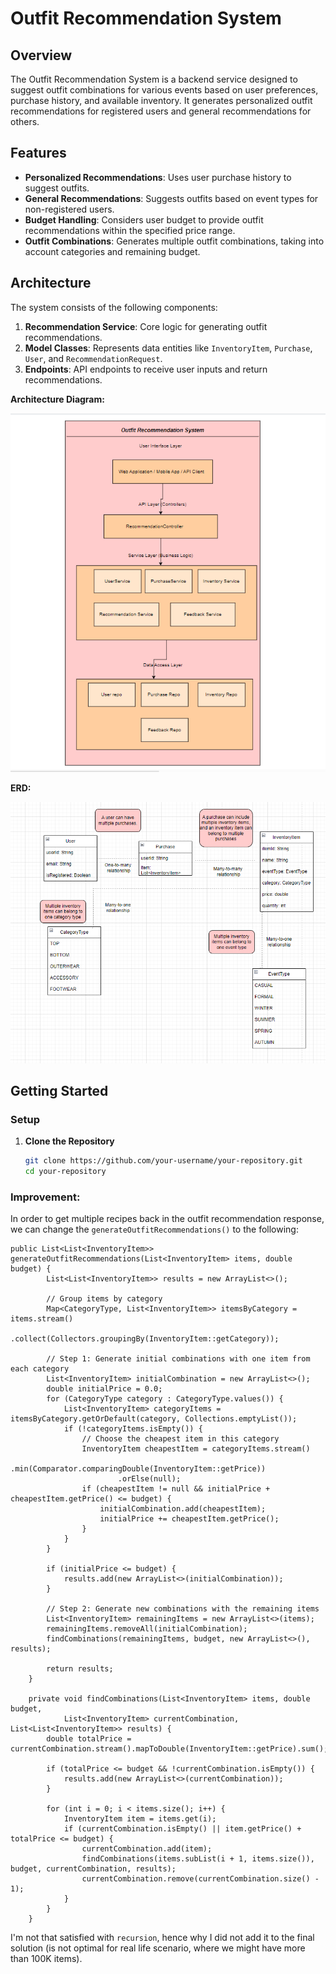 # Outfit Recommendation System

## Overview

The Outfit Recommendation System is a backend service designed to suggest outfit combinations for various events based on user preferences, purchase history, and available inventory. It generates personalized outfit recommendations for registered users and general recommendations for others.

## Features

- **Personalized Recommendations**: Uses user purchase history to suggest outfits.
- **General Recommendations**: Suggests outfits based on event types for non-registered users.
- **Budget Handling**: Considers user budget to provide outfit recommendations within the specified price range.
- **Outfit Combinations**: Generates multiple outfit combinations, taking into account categories and remaining budget.

## Architecture

The system consists of the following components:

1. **Recommendation Service**: Core logic for generating outfit recommendations.
2. **Model Classes**: Represents data entities like `InventoryItem`, `Purchase`, `User`, and `RecommendationRequest`.
3. **Endpoints**: API endpoints to receive user inputs and return recommendations.

**Architecture Diagram:**

   ![Architecture Diagram](images/Architecture-diagram.png)

**ERD:**

![Architecture Diagram](images/ERD-diagram.png)

## Getting Started

### Setup

1. **Clone the Repository**

   ```sh
   git clone https://github.com/your-username/your-repository.git
   cd your-repository

### Improvement:

In order to get multiple recipes back in the outfit recommendation response, we can change the ```generateOutfitRecommendations()``` to the following:
```
public List<List<InventoryItem>> generateOutfitRecommendations(List<InventoryItem> items, double budget) {
        List<List<InventoryItem>> results = new ArrayList<>();

        // Group items by category
        Map<CategoryType, List<InventoryItem>> itemsByCategory = items.stream()
                .collect(Collectors.groupingBy(InventoryItem::getCategory));

        // Step 1: Generate initial combinations with one item from each category
        List<InventoryItem> initialCombination = new ArrayList<>();
        double initialPrice = 0.0;
        for (CategoryType category : CategoryType.values()) {
            List<InventoryItem> categoryItems = itemsByCategory.getOrDefault(category, Collections.emptyList());
            if (!categoryItems.isEmpty()) {
                // Choose the cheapest item in this category
                InventoryItem cheapestItem = categoryItems.stream()
                        .min(Comparator.comparingDouble(InventoryItem::getPrice))
                        .orElse(null);
                if (cheapestItem != null && initialPrice + cheapestItem.getPrice() <= budget) {
                    initialCombination.add(cheapestItem);
                    initialPrice += cheapestItem.getPrice();
                }
            }
        }

        if (initialPrice <= budget) {
            results.add(new ArrayList<>(initialCombination));
        }

        // Step 2: Generate new combinations with the remaining items
        List<InventoryItem> remainingItems = new ArrayList<>(items);
        remainingItems.removeAll(initialCombination);
        findCombinations(remainingItems, budget, new ArrayList<>(), results);

        return results;
    }

    private void findCombinations(List<InventoryItem> items, double budget,
            List<InventoryItem> currentCombination, List<List<InventoryItem>> results) {
        double totalPrice = currentCombination.stream().mapToDouble(InventoryItem::getPrice).sum();

        if (totalPrice <= budget && !currentCombination.isEmpty()) {
            results.add(new ArrayList<>(currentCombination));
        }

        for (int i = 0; i < items.size(); i++) {
            InventoryItem item = items.get(i);
            if (currentCombination.isEmpty() || item.getPrice() + totalPrice <= budget) {
                currentCombination.add(item);
                findCombinations(items.subList(i + 1, items.size()), budget, currentCombination, results);
                currentCombination.remove(currentCombination.size() - 1);
            }
        }
    }
```

I'm not that satisfied with ```recursion```, hence why I did not add it to the final solution (is not optimal for real life scenario, where we might have more than 100K items).
